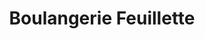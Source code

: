 ---
title: "Boulangerie Feuillette"
url: /sainte-marguerite/boulangerie-feuillette/
shop: Bäckerei
---